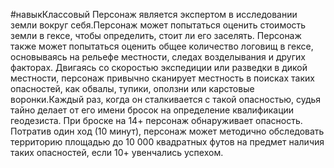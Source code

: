 #навыкКлассовый 
Персонаж является экспертом в исследовании земли вокруг себя.Персонаж может попытаться оценить стоимость земли в гексе, чтобы определить, стоит ли его заселять. Персонаж также может попытаться оценить общее количество логовищ в гексе, основываясь на рельефе местности, следах возделывания и других факторах.
Двигаясь со скоростью экспедиции или разведки в дикой местности, персонаж привычно сканирует местность в поисках таких опасностей, как обвалы, тупики, оползни или карстовые воронки.Каждый раз, когда он сталкивается с такой опасностью, судья тайно делает от его имени бросок на определение квалификации геодезиста. При броске на 14+ персонаж обнаруживает опасность. Потратив один ход (10 минут), персонаж может методично обследовать территорию площадью до 10 000 квадратных футов на предмет наличия таких опасностей, если 10+ увенчались успехом.
